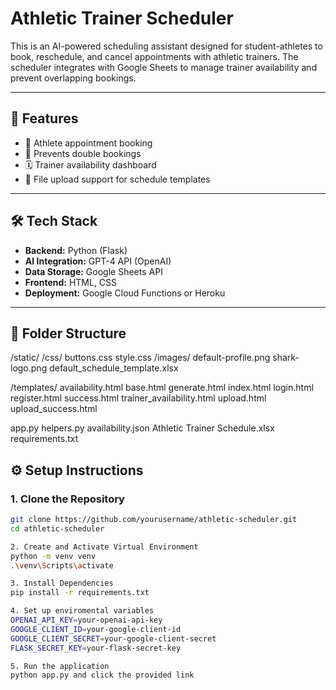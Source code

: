 # Athletic Trainer Scheduler

This is an AI-powered scheduling assistant designed for student-athletes to book, reschedule, and cancel appointments with athletic trainers. The scheduler integrates with Google Sheets to manage trainer availability and prevent overlapping bookings.

---

## 🚀 Features

- 📅 Athlete appointment booking
- 🔁 Prevents double bookings
- 🗓 Trainer availability dashboard
- 📂 File upload support for schedule templates

---

## 🛠 Tech Stack

- **Backend:** Python (Flask)
- **AI Integration:** GPT-4 API (OpenAI)
- **Data Storage:** Google Sheets API
- **Frontend:** HTML, CSS
- **Deployment:** Google Cloud Functions or Heroku

---

## 📁 Folder Structure

/static/
/css/
buttons.css
style.css
/images/
default-profile.png
shark-logo.png
default_schedule_template.xlsx

/templates/
availability.html
base.html
generate.html
index.html
login.html
register.html
success.html
trainer_availability.html
upload.html
upload_success.html

app.py
helpers.py
availability.json
Athletic Trainer Schedule.xlsx
requirements.txt

## ⚙️ Setup Instructions

### 1. Clone the Repository

```bash
git clone https://github.com/yourusername/athletic-scheduler.git
cd athletic-scheduler

2. Create and Activate Virtual Environment
python -m venv venv
.\venv\Scripts\activate

3. Install Dependencies
pip install -r requirements.txt

4. Set up enviromental variables
OPENAI_API_KEY=your-openai-api-key
GOOGLE_CLIENT_ID=your-google-client-id
GOOGLE_CLIENT_SECRET=your-google-client-secret
FLASK_SECRET_KEY=your-flask-secret-key

5. Run the application
python app.py and click the provided link
